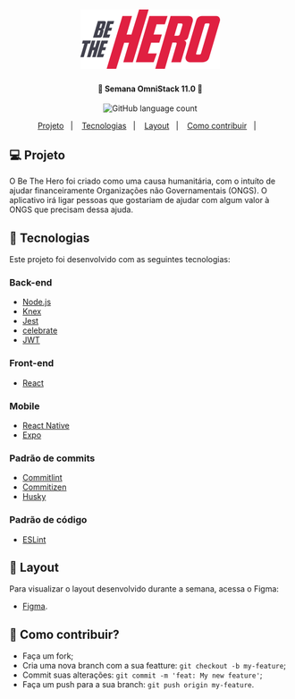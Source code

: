 <h1 align="center">
    <img alt="BeTheHero" title="#Be The Hero" src="https://github.com/ribeirogab/be-the-hero/blob/master/frontend/src/assets/img/logo.svg" width="250px" />
</h1>

<h4 align="center"> 
	🚀 Semana OmniStack 11.0 🚀
</h4>
<p align="center">
  <img alt="GitHub language count" src="https://img.shields.io/github/languages/count/DanielObara/SemanaOmnistack11?color=%2304D361">
</p>

<p align="center">
  <a href="#-project">Projeto</a>&nbsp;&nbsp;&nbsp;|&nbsp;&nbsp;&nbsp;
  <a href="#rocket-Technologies">Tecnologias</a>&nbsp;&nbsp;&nbsp;|&nbsp;&nbsp;&nbsp;
  <a href="#-layout">Layout</a>&nbsp;&nbsp;&nbsp;|&nbsp;&nbsp;&nbsp;
  <a href="#-how-to-contribute">Como contribuir</a>&nbsp;&nbsp;&nbsp;|&nbsp;&nbsp;&nbsp;
</p>

## 💻 Projeto

O Be The Hero foi criado como uma causa humanitária, com o intuíto de ajudar financeiramente Organizações não Governamentais (ONGS). O aplicativo irá ligar pessoas que gostariam de ajudar com algum valor à ONGS que precisam dessa ajuda.


## :rocket: Tecnologias

Este projeto foi desenvolvido com as seguintes tecnologias:

### Back-end
- [Node.js](https://nodejs.org/en/) 
- [Knex](http://knexjs.org/)
- [Jest](https://jestjs.io/)
- [celebrate](https://github.com/arb/celebrate)
- [JWT](https://jwt.io/)

### Front-end
- [React](https://reactjs.org)

### Mobile
- [React Native](https://facebook.github.io/react-native/)
- [Expo](https://expo.io/)

### Padrão de commits
- [Commitlint](https://github.com/conventional-changelog/commitlint)
- [Commitizen](https://github.com/commitizen/cz-cli)
- [Husky](https://github.com/typicode/husky)

### Padrão de código
- [ESLint](https://github.com/eslint/eslint)


## 🔖 Layout

Para visualizar o layout desenvolvido durante a semana, acessa o Figma:

- [Figma](https://www.figma.com/file/2C2yvw7jsCOGmaNUDftX9n/Be-The-Hero---OmniStack-11?node-id=0%3A1).


## 🤔 Como contribuir?

- Faça um fork;
- Cria uma nova branch com a sua featture: `git checkout -b my-feature`;
- Commit suas alterações: `git commit -m 'feat: My new feature'`;
- Faça um push para a sua branch: `git push origin my-feature`.
